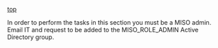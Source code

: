 <a name="it-contact" href="#" id="toplink">top</a>

In order to perform the tasks in this section you must be a MISO admin. Email IT and request to be added to the MISO_ROLE_ADMIN Active Directory group.

